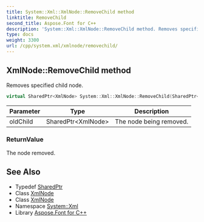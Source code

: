 ```yaml
---
title: System::Xml::XmlNode::RemoveChild method
linktitle: RemoveChild
second_title: Aspose.Font for C++
description: 'System::Xml::XmlNode::RemoveChild method. Removes specified child node in C++.'
type: docs
weight: 3300
url: /cpp/system.xml/xmlnode/removechild/
---
```

## XmlNode::RemoveChild method


Removes specified child node.

```cpp
virtual SharedPtr<XmlNode> System::Xml::XmlNode::RemoveChild(SharedPtr<XmlNode> oldChild)
```


| Parameter | Type | Description |
| --- | --- | --- |
| oldChild | SharedPtr\<XmlNode\> | The node being removed. |

### ReturnValue

The node removed.

## See Also

* Typedef [SharedPtr](../../../system/sharedptr/)
* Class [XmlNode](../)
* Class [XmlNode](../)
* Namespace [System::Xml](../../)
* Library [Aspose.Font for C++](../../../)
